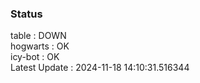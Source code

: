 ### Status


table : DOWN  
hogwarts : OK  
icy-bot : OK  
Latest Update : 2024-11-18 14:10:31.516344
